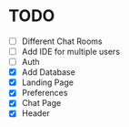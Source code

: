 # TODO
- [ ] Different Chat Rooms
- [ ] Add IDE for multiple users
- [ ] Auth
- [x] Add Database
- [x] Landing Page
- [x] Preferences
- [x] Chat Page
- [x] Header